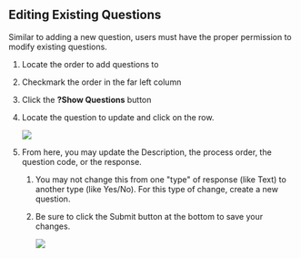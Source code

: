 ## Editing Existing Questions

Similar to adding a new question, users must have the proper permission to modify existing questions.
1. Locate the order to add questions to
2. Checkmark the order in the far left column
3. Click the <strong>?Show Questions</strong> button
4. Locate the question to update and click on the row.

   ![](10000001000001AE0000013A3DD8D81D5AC3DDAE.png)

5. From here, you may update the Description, the process order, the question code, or the response.
   1. You may not change this from one "type" of response (like Text) to another type (like Yes/No).  For this type of change, create a new question.
   2. Be sure to click the Submit button at the bottom to save your changes.

      ![](10000001000003C90000010BE8F0122D00285531.png)
